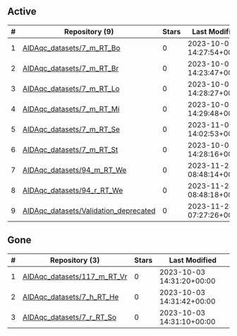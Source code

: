 ## Active
| # | Repository (9) | Stars | Last Modified |
| --- | --- | --- | --- |
| 1 | [AIDAqc_datasets/7_m_RT_Bo](https://gin.g-node.org/AIDAqc_datasets/7_m_RT_Bo) | 0 | 2023-10-03 14:27:54+00:00 |
| 2 | [AIDAqc_datasets/7_m_RT_Br](https://gin.g-node.org/AIDAqc_datasets/7_m_RT_Br) | 0 | 2023-10-03 14:23:47+00:00 |
| 3 | [AIDAqc_datasets/7_m_RT_Lo](https://gin.g-node.org/AIDAqc_datasets/7_m_RT_Lo) | 0 | 2023-10-03 14:28:27+00:00 |
| 4 | [AIDAqc_datasets/7_m_RT_Mi](https://gin.g-node.org/AIDAqc_datasets/7_m_RT_Mi) | 0 | 2023-10-03 14:29:48+00:00 |
| 5 | [AIDAqc_datasets/7_m_RT_Se](https://gin.g-node.org/AIDAqc_datasets/7_m_RT_Se) | 0 | 2023-11-09 14:02:53+00:00 |
| 6 | [AIDAqc_datasets/7_m_RT_St](https://gin.g-node.org/AIDAqc_datasets/7_m_RT_St) | 0 | 2023-10-03 14:28:16+00:00 |
| 7 | [AIDAqc_datasets/94_m_RT_We](https://gin.g-node.org/AIDAqc_datasets/94_m_RT_We) | 0 | 2023-11-24 08:48:14+00:00 |
| 8 | [AIDAqc_datasets/94_r_RT_We](https://gin.g-node.org/AIDAqc_datasets/94_r_RT_We) | 0 | 2023-11-24 08:48:18+00:00 |
| 9 | [AIDAqc_datasets/Validation_deprecated](https://gin.g-node.org/AIDAqc_datasets/Validation_deprecated) | 0 | 2023-11-24 07:27:26+00:00 |

## Gone
| # | Repository (3) | Stars | Last Modified |
| --- | --- | --- | --- |
| 1 | [AIDAqc_datasets/117_m_RT_Vr](https://gin.g-node.org/AIDAqc_datasets/117_m_RT_Vr) | 0 | 2023-10-03 14:31:20+00:00 |
| 2 | [AIDAqc_datasets/7_h_RT_He](https://gin.g-node.org/AIDAqc_datasets/7_h_RT_He) | 0 | 2023-10-03 14:31:42+00:00 |
| 3 | [AIDAqc_datasets/7_r_RT_So](https://gin.g-node.org/AIDAqc_datasets/7_r_RT_So) | 0 | 2023-10-03 14:31:10+00:00 |
